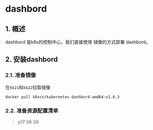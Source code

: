 # dashbord

## 1. 概述

dashbord 是k8s的控制中心，我们直接使用 镜像的方式部署 dashbord。


## 2. 安装dashbord

### 2.1. 准备镜像

在`kb21`和`kb22`拉取镜像

```shell
docker pull k8scn/kubernetes-dashbord-amd64:v1.8.3
```


### 2.2. 准备资源配置清单

> p17 06:39



